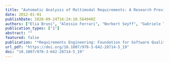 ```yaml
---
title: "Automatic Analysis of Multimodal Requirements: A Research Preview"
date: 2012-01-01
publishDate: 2020-09-24T16:24:10.564949Z
authors: ["Elia Bruni", "Alessio Ferrari", "Norbert Seyff", "Gabriele Tolomei"]
publication_types: ["1"]
abstract: ""
featured: false
publication: "*Requirements Engineering: Foundation for Software Quality - 18th International Working Conference, REFSQ 2012, Essen, Germany, March 19-22, 2012. Proceedings*"
url_pdf: "https://doi.org/10.1007/978-3-642-28714-5_19"
doi: "10.1007/978-3-642-28714-5_19"
---
```


